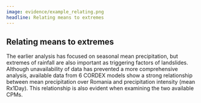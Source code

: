 ```yaml
---
image: evidence/example_relating.png
headline: Relating means to extremes​
---
```


## Relating means to extremes​

The earlier analysis has focused on seasonal mean precipitation, but extremes of
rainfall are also important as triggering factors of landslides. Although
unavailability of data has prevented a more comprehensive analysis, available
data from 6 CORDEX models show a strong relationship between mean precipitation
over Romania and precipitation intensity (mean Rx1Day). This relationship is
also evident when examining the two available CPMs.​
